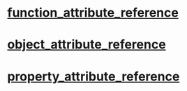 
 #  [function_attribute_reference](https://github.com/PlasmaEngine/PlasmaDocs/tree/master/docs/C%2B%2B/code_reference/attribute_reference/function_attribute_reference.markdown) 

 #  [object_attribute_reference](https://github.com/PlasmaEngine/PlasmaDocs/tree/master/docs/C%2B%2B/code_reference/attribute_reference/object_attribute_reference.markdown) 

 #  [property_attribute_reference](https://github.com/PlasmaEngine/PlasmaDocs/tree/master/docs/C%2B%2B/code_reference/attribute_reference/property_attribute_reference.markdown)  

 